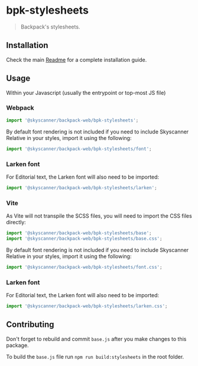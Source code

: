 # bpk-stylesheets

> Backpack's stylesheets.

## Installation

Check the main [Readme](https://github.com/skyscanner/backpack#usage) for a complete installation guide.

## Usage

Within your Javascript (usually the entrypoint or top-most JS file)

### Webpack
```js
import '@skyscanner/backpack-web/bpk-stylesheets';
```

By default font rendering is not included if you need to include Skyscanner Relative in your styles, import it using the following:

```js
import '@skyscanner/backpack-web/bpk-stylesheets/font';
```

### Larken font

For Editorial text, the Larken font will also need to be imported:

```js
import '@skyscanner/backpack-web/bpk-stylesheets/larken';
```

### Vite

As Vite will not transpile the SCSS files, you will need to import the CSS files directly:

```js
import '@skyscanner/backpack-web/bpk-stylesheets/base';
import '@skyscanner/backpack-web/bpk-stylesheets/base.css';
```

By default font rendering is not included if you need to include Skyscanner Relative in your styles, import it using the following:

```js
import '@skyscanner/backpack-web/bpk-stylesheets/font.css';
```

### Larken font

For Editorial text, the Larken font will also need to be imported:

```js
import '@skyscanner/backpack-web/bpk-stylesheets/larken.css';
```


## Contributing

Don't forget to rebuild and commit `base.js` after you make changes to this package.

To build the `base.js` file run `npm run build:stylesheets` in the root folder.
